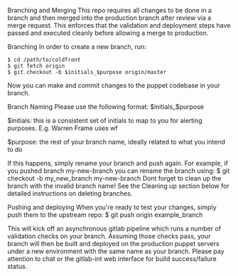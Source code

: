 Branching and Merging
This repo requires all changes to be done in a branch and then merged into the
production branch after review via a merge request. This enforces that the
validation and deployment steps have passed and executed cleanly before
allowing a merge to production.

Branching
In order to create a new branch, run:

    $ cd /path/to/coldfront
    $ git fetch origin
    $ git checkout -b $initials_$purpose origin/master
Now you can make and commit changes to the puppet codebase in your branch.

Branch Naming
Please use the following format:  $initials_$purpose


$initials: this is a consistent set of initials to map to you for alerting purposes.  E.g. Warren Frame uses wf

$purpose: the rest of your branch name, ideally related to what you intend to do

If this happens, simply rename your
branch and push again. For example, if you pushed branch my-new-branch you can
rename the branch using:
    $ git checkout -b my_new_branch my-new-branch
Dont forget to clean up the branch with the invalid branch name! See the
Cleaning up section below for detailed instructions on deleting
branches.

Pushing and deploying
When you're ready to test your changes, simply push them to the upstream repo:
    $ git push origin example_branch

This will kick off an asynchronous gitlab pipeline which runs a number of
validation checks on your branch. Assuming those checks pass, your branch will
then be built and deployed on the production puppet servers under a new
environment with the same name as your branch.
Please pay attention to chat or the gitlab-int web interface for build
success/failure status.

